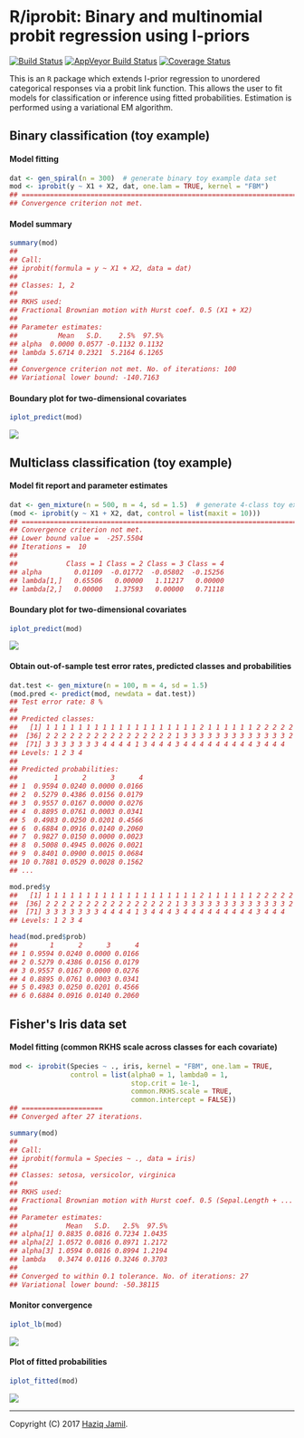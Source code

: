 R/iprobit: Binary and multinomial probit regression using I-priors
================

[![Build Status](https://travis-ci.org/haziqj/iprobit.svg?branch=master)](https://travis-ci.org/haziqj/iprobit) [![AppVeyor Build Status](https://ci.appveyor.com/api/projects/status/github/haziqj/iprobit?branch=master&svg=true)](https://ci.appveyor.com/project/haziqj/iprobit) [![Coverage Status](https://img.shields.io/codecov/c/github/haziqj/iprobit/master.svg)](https://codecov.io/gh/haziqj/iprobit)

This is an `R` package which extends I-prior regression to unordered categorical responses via a probit link function. This allows the user to fit models for classification or inference using fitted probabilities. Estimation is performed using a variational EM algorithm.

Binary classification (toy example)
-----------------------------------

#### Model fitting

``` r
dat <- gen_spiral(n = 300)  # generate binary toy example data set
mod <- iprobit(y ~ X1 + X2, dat, one.lam = TRUE, kernel = "FBM")
## ===========================================================================
## Convergence criterion not met.
```

#### Model summary

``` r
summary(mod)
## 
## Call:
## iprobit(formula = y ~ X1 + X2, data = dat)
## 
## Classes: 1, 2 
## 
## RKHS used:
## Fractional Brownian motion with Hurst coef. 0.5 (X1 + X2) 
## 
## Parameter estimates:
##          Mean   S.D.    2.5%  97.5%
## alpha  0.0000 0.0577 -0.1132 0.1132
## lambda 5.6714 0.2321  5.2164 6.1265
## 
## Convergence criterion not met. No. of iterations: 100
## Variational lower bound: -140.7163
```

#### Boundary plot for two-dimensional covariates

``` r
iplot_predict(mod)
```

![](README_files/figure-markdown_github/unnamed-chunk-3-1.png)

Multiclass classification (toy example)
---------------------------------------

#### Model fit report and parameter estimates

``` r
dat <- gen_mixture(n = 500, m = 4, sd = 1.5)  # generate 4-class toy example data set
(mod <- iprobit(y ~ X1 + X2, dat, control = list(maxit = 10)))
## ===========================================================================
## Convergence criterion not met.
## Lower bound value =  -257.5504 
## Iterations =  10 
## 
##            Class = 1 Class = 2 Class = 3 Class = 4
## alpha        0.01109  -0.01772  -0.05802  -0.15256
## lambda[1,]   0.65506   0.00000   1.11217   0.00000
## lambda[2,]   0.00000   1.37593   0.00000   0.71118
```

#### Boundary plot for two-dimensional covariates

``` r
iplot_predict(mod)
```

![](README_files/figure-markdown_github/unnamed-chunk-5-1.png)

#### Obtain out-of-sample test error rates, predicted classes and probabilities

``` r
dat.test <- gen_mixture(n = 100, m = 4, sd = 1.5)
(mod.pred <- predict(mod, newdata = dat.test))
## Test error rate: 8 %
## 
## Predicted classes:
##   [1] 1 1 1 1 1 1 1 1 1 1 1 1 1 1 1 1 1 1 1 2 1 1 1 1 1 1 2 2 2 2 2 2 2 2 2
##  [36] 2 2 2 2 2 2 2 2 2 2 2 2 2 2 2 2 1 3 3 3 3 3 3 3 3 3 3 3 3 3 2 1 3 3 3
##  [71] 3 3 3 3 3 3 3 4 4 4 4 1 3 4 4 4 3 4 4 4 4 4 4 4 4 4 3 4 4 4
## Levels: 1 2 3 4
## 
## Predicted probabilities:
##         1      2      3      4
## 1  0.9594 0.0240 0.0000 0.0166
## 2  0.5279 0.4386 0.0156 0.0179
## 3  0.9557 0.0167 0.0000 0.0276
## 4  0.8895 0.0761 0.0003 0.0341
## 5  0.4983 0.0250 0.0201 0.4566
## 6  0.6884 0.0916 0.0140 0.2060
## 7  0.9827 0.0150 0.0000 0.0023
## 8  0.5008 0.4945 0.0026 0.0021
## 9  0.8401 0.0900 0.0015 0.0684
## 10 0.7881 0.0529 0.0028 0.1562
## ...

mod.pred$y
##   [1] 1 1 1 1 1 1 1 1 1 1 1 1 1 1 1 1 1 1 1 2 1 1 1 1 1 1 2 2 2 2 2 2 2 2 2
##  [36] 2 2 2 2 2 2 2 2 2 2 2 2 2 2 2 2 1 3 3 3 3 3 3 3 3 3 3 3 3 3 2 1 3 3 3
##  [71] 3 3 3 3 3 3 3 4 4 4 4 1 3 4 4 4 3 4 4 4 4 4 4 4 4 4 3 4 4 4
## Levels: 1 2 3 4

head(mod.pred$prob)
##        1      2      3      4
## 1 0.9594 0.0240 0.0000 0.0166
## 2 0.5279 0.4386 0.0156 0.0179
## 3 0.9557 0.0167 0.0000 0.0276
## 4 0.8895 0.0761 0.0003 0.0341
## 5 0.4983 0.0250 0.0201 0.4566
## 6 0.6884 0.0916 0.0140 0.2060
```

Fisher's Iris data set
----------------------

#### Model fitting (common RKHS scale across classes for each covariate)

``` r
mod <- iprobit(Species ~ ., iris, kernel = "FBM", one.lam = TRUE,
               control = list(alpha0 = 1, lambda0 = 1, 
                              stop.crit = 1e-1,
                              common.RKHS.scale = TRUE, 
                              common.intercept = FALSE))
## ====================
## Converged after 27 iterations.

summary(mod)
## 
## Call:
## iprobit(formula = Species ~ ., data = iris)
## 
## Classes: setosa, versicolor, virginica 
## 
## RKHS used:
## Fractional Brownian motion with Hurst coef. 0.5 (Sepal.Length + ... + Petal.Width) 
## 
## Parameter estimates:
##            Mean   S.D.   2.5%  97.5%
## alpha[1] 0.8835 0.0816 0.7234 1.0435
## alpha[2] 1.0572 0.0816 0.8971 1.2172
## alpha[3] 1.0594 0.0816 0.8994 1.2194
## lambda   0.3474 0.0116 0.3246 0.3703
## 
## Converged to within 0.1 tolerance. No. of iterations: 27
## Variational lower bound: -50.38115
```

#### Monitor convergence

``` r
iplot_lb(mod)
```

![](README_files/figure-markdown_github/unnamed-chunk-8-1.png)

#### Plot of fitted probabilities

``` r
iplot_fitted(mod)
```

![](README_files/figure-markdown_github/unnamed-chunk-9-1.png)

------------------------------------------------------------------------

Copyright (C) 2017 [Haziq Jamil](http://haziqj.ml).
